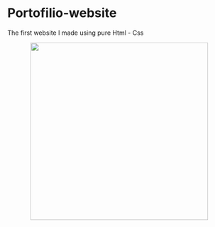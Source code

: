 # Portofilio-website
The first website I made using pure Html - Css
<div align="center">
    <img src="/portofilio.png" width="400px"</img> 
</div>
